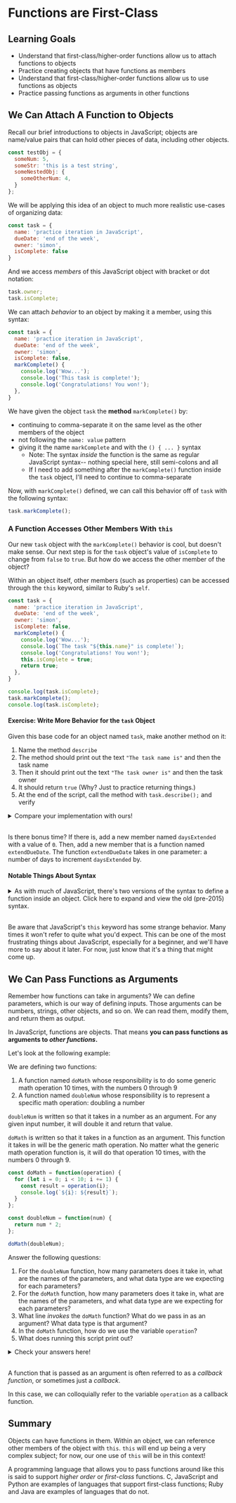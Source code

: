 # Functions are First-Class

## Learning Goals

- Understand that first-class/higher-order functions allow us to attach functions to objects
- Practice creating objects that have functions as members
- Understand that first-class/higher-order functions allow us to use functions as objects
- Practice passing functions as arguments in other functions

## We Can Attach A Function to Objects

Recall our brief introductions to objects in JavaScript; objects are name/value pairs that can hold other pieces of data, including other objects.

```javascript
const testObj = {
  someNum: 5,
  someStr: 'this is a test string',
  someNestedObj: {
    someOtherNum: 4,
  }
};
```

We will be applying this idea of an object to much more realistic use-cases of organizing data:

```javascript
const task = {
  name: 'practice iteration in JavaScript',
  dueDate: 'end of the week',
  owner: 'simon',
  isComplete: false
}
```

And we access _members_ of this JavaScript object with bracket or dot notation:

```javascript
task.owner;
task.isComplete;
```

We can attach _behavior_ to an object by making it a member, using this syntax:

```javascript
const task = {
  name: 'practice iteration in JavaScript',
  dueDate: 'end of the week',
  owner: 'simon',
  isComplete: false,
  markComplete() {
    console.log('Wow...');
    console.log('This task is complete!');
    console.log('Congratulations! You won!');
  },
}
```

We have given the object `task` the **method** `markComplete()` by:
- continuing to comma-separate it on the same level as the other members of the object
- not following the `name: value` pattern
- giving it the name `markComplete` and with the `() { ... }` syntax
    - Note: The syntax _inside_ the function is the same as regular JavaScript syntax-- nothing special here, still semi-colons and all
    - If I need to add something after the `markComplete()` function inside the `task` object, I'll need to continue to comma-separate

Now, with `markComplete()` defined, we can call this behavior off of `task` with the following syntax:

```javascript
task.markComplete();
```

### A Function Accesses Other Members With `this`

Our new `task` object with the `markComplete()` behavior is cool, but doesn't make sense. Our next step is for the `task` object's value of `isComplete` to change from `false` to `true`. But how do we access the other member of the object?

Within an object itself, other members (such as properties) can be accessed through the `this` keyword, similar to Ruby's `self`.

```javascript
const task = {
  name: 'practice iteration in JavaScript',
  dueDate: 'end of the week',
  owner: 'simon',
  isComplete: false,
  markComplete() {
    console.log('Wow...');
    console.log(`The task "${this.name}" is complete!`);
    console.log('Congratulations! You won!');
    this.isComplete = true;
    return true;
  },
}

console.log(task.isComplete);
task.markComplete();
console.log(task.isComplete);
```

#### Exercise: Write More Behavior for the `task` Object

Given this base code for an object named `task`, make another method on it:

1. Name the method `describe`
1. The method should print out the text `"The task name is"` and then the task name
1. Then it should print out the text `"The task owner is"` and then the task owner
1. It should return `true` (Why? Just to practice returning things.)
1. At the end of the script, call the method with `task.describe();` and verify

<details>

  <summary>
    Compare your implementation with ours!
  </summary>

  ```javascript
  const task = {
    name: 'practice iteration in JavaScript',
    dueDate: 'end of the week',
    owner: 'simon',
    isComplete: false,
    markComplete() {
      console.log('Wow...');
      console.log(`The task "${this.name}" is complete!`);
      console.log('Congratulations! You won!');
      this.isComplete = true;
      return true;
    },
    describe() {
      console.log(`The task name is ${this.name}`);
      console.log(`The task owner is ${this.owner}`);
      return true;
    }
  }

  task.describe();
  ```

</details>
<br/>

Is there bonus time? If there is, add a new member named `daysExtended` with a value of `0`. Then, add a new member that is a function named `extendDueDate`. The function `extendDueDate` takes in one parameter: a number of days to increment `daysExtended` by.

#### Notable Things About Syntax

<details>

  <summary>
    As with much of JavaScript, there's two versions of the syntax to define a function inside an object. Click here to expand and view the old (pre-2015) syntax.
  </summary>

  ```javascript
  // Old syntax for defining a function inside an object
  const animal = {
    // ...
    describe: function() {
      console.log(`A ${this.species} goes ${this.sound}`);
    }
  };
  ```

  It's just different enough to trip you up if you see it on Stack Overflow. In this course we'll be using the new-style syntax (the first example).

</details>
<br/>

Be aware that JavaScript's `this` keyword has some strange behavior. Many times it won't refer to quite what you'd expect. This can be one of the most frustrating things about JavaScript, especially for a beginner, and we'll have more to say about it later. For now, just know that it's a thing that might come up.

## We Can Pass Functions as Arguments

Remember how functions can take in arguments? We can define parameters, which is our way of defining inputs. Those arguments can be numbers, strings, other objects, and so on. We can read them, modify them, and return them as output.

In JavaScript, functions are objects. That means **you can pass functions as arguments to _other functions_.**

Let's look at the following example:

We are defining two functions:
1. A function named `doMath` whose responsibility is to do some generic math operation 10 times, with the numbers 0 through 9
1. A function named `doubleNum` whose responsibility is to represent a specific math operation: doubling a number

`doubleNum` is written so that it takes in a number as an argument. For any given input number, it will double it and return that value.

`doMath` is written so that it takes in a function as an argument. This function it takes in will be the generic math operation. No matter what the generic math operation function is, it will do that operation 10 times, with the numbers 0 through 9.

```javascript
const doMath = function(operation) {
  for (let i = 0; i < 10; i += 1) {
    const result = operation(i);
    console.log(`${i}: ${result}`);
  }
};

const doubleNum = function(num) {
  return num * 2;
};

doMath(doubleNum);
```

Answer the following questions:

1. For the `doubleNum` function, how many parameters does it take in, what are the names of the parameters, and what data type are we expecting for each parameters?
1. For the `doMath` function, how many parameters does it take in, what are the names of the parameters, and what data type are we expecting for each parameters?
1. What line _invokes_ the `doMath` function? What do we pass in as an argument? What data type is that argument?
1. In the `doMath` function, how do we use the variable `operation`?
1. What does running this script print out?

<details>

  <summary>
    Check your answers here!
  </summary>

  1. 1 parameter named `num` that is a number
  1. 1 parameter named `operation` that is a function
  1. `doMath(doubleNum)`. We pass in the `doubleNum` function as an argument.
  1. Because `operation` is a function, we _invoke_ the `operation` function with `let result = operation(i);`
  1.
      ```
      0: 0
      1: 2
      2: 4
      3: 6
      4: 8
      5: 10
      6: 12
      7: 14
      8: 16
      9: 18
      ```

</details>

<br/>

A function that is passed as an argument is often referred to as a _callback function_, or sometimes just a _callback_.

In this case, we can colloquially refer to the variable `operation` as a callback function.

## Summary

Objects can have functions in them. Within an object, we can reference other members of the object with `this`. `this` will end up being a very complex subject; for now, our one use of `this` will be in this context!

A programming language that allows you to pass functions around like this is said to support _higher order_ or _first-class_ functions. C, JavaScript and Python are examples of languages that support first-class functions; Ruby and Java are examples of languages that do not.